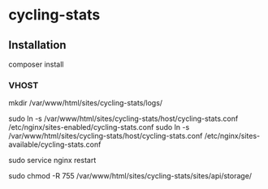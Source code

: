 # cycling-stats

## Installation

composer install

### VHOST

mkdir  /var/www/html/sites/cycling-stats/logs/

sudo ln -s /var/www/html/sites/cycling-stats/host/cycling-stats.conf /etc/nginx/sites-enabled/cycling-stats.conf 
sudo ln -s /var/www/html/sites/cycling-stats/host/cycling-stats.conf /etc/nginx/sites-available/cycling-stats.conf 

sudo service nginx restart

sudo chmod -R 755 /var/www/html/sites/cycling-stats/sites/api/storage/